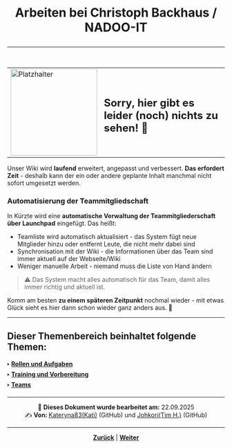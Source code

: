 # <p align="center">Arbeiten bei Christoph Backhaus / NADOO-IT</p>

---
<br>
<div align="center">
  <table>
    <tr>
      <td>
        <img src="https://github.com/user-attachments/assets/69b70f12-916c-4167-8920-c6055f5903d5" alt="Platzhalter" width="200">
      </td>
      <td>
        <h2>Sorry, hier gibt es leider (noch) nichts zu sehen! 👀</h2>
      </td>
    </tr>
  </table>
</div>

Unser Wiki wird **laufend** erweitert, angepasst und verbessert. **Das erfordert Zeit** - deshalb kann der ein oder andere geplante Inhalt manchmal nicht sofort umgesetzt werden.

### Automatisierung der Teammitgliedschaft 

In Kürzte wird eine **automatische Verwaltung der Teammitgliederschaft über Launchpad** eingefügt. Das heißt:

- Teamliste wird automatisch aktualisiert - das System fügt neue Mitglieder hinzu oder entfernt Leute, die nicht mehr dabei sind
- Synchronisation mit der Wiki - die Informationen über das Team sind immer aktuell auf der Webseite/Wiki
- Weniger manuelle Arbeit - niemand muss die Liste von Hand ändern

> ⚠ Das System macht alles automatisch für das Team, damit alles immer richtig und aktuell ist.


Komm am besten **zu einem späteren Zeitpunkt** nochmal wieder - mit etwas Glück sieht es hier dann schon wieder ganz anders aus. 🚀

---

**Dieser Themenbereich beinhaltet folgende Themen:**
---

🢒 [**Rollen und Aufgaben**](/docs/00-willkommen/01-leitfaden/README.md) </br>
🢒 [**Training und Vorbereitung**](/docs/00-willkommen/02-starterpack/README.md) </br>
🢒 [**Teams**](/docs/00-willkommen/03-styleguide/README.md)</br>

---

<p align="center">
📅 <strong>Dieses Dokument wurde bearbeitet am:</strong> 22.09.2025
<br>
✍️ <strong>Von:
</strong> <a href="https://github.com/Kateryna83">Kateryna83(Kati)</a> (GitHub) und
</strong> <a href="https://github.com/johkori">Johkori(Tim H.)</a> (GitHub)

</p>

---

<p align="center"><a href="/docs/01-organisation/08-firmenphilosophie/03-kaizen/README.md"><strong>Zurück</strong></a> | 
<a href="/docs/02-arbeiten_bei_nadoo/01-rollen_und_aufgaben/README.md"><strong>Weiter</strong></a>
</p>
